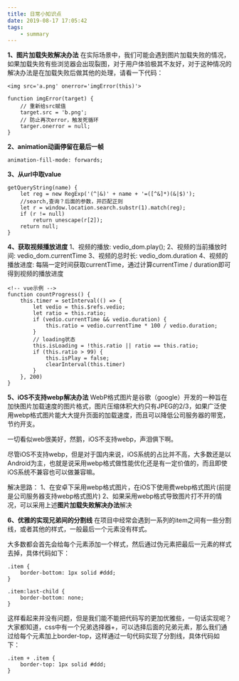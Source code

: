 ```yaml
---
title: 日常小知识点
date: 2019-08-17 17:05:42
tags:
    - summary
---
```

**1、图片加载失败解决办法**
在实际场景中，我们可能会遇到图片加载失败的情况，如果加载失败有些浏览器会出现裂图，对于用户体验极其不友好，对于这种情况的解决办法是在加载失败后做其他的处理，请看一下代码：

<!-- more -->

```
<img src='a.png' onerror='imgError(this)'>

function imgError(target) {
    // 重新给src赋值
    target.src = 'b.png';
    // 防止再次error，触发死循环
    targer.onerror = null;
}

```

**2、animation动画停留在最后一帧**
```
animation-fill-mode: forwards;
```


**3、从url中取value**

```
getQueryString(name) {
    let reg = new RegExp('(^|&)' + name + '=([^&]*)(&|$)');
    //search,查询？后面的参数，并匹配正则
    let r = window.location.search.substr(1).match(reg);
    if (r != null)
        return unescape(r[2]);
    return null;
}
```


**4、获取视频播放进度**
1、视频的播放: vedio_dom.play();
2、视频的当前播放时间: vedio_dom.currentTime
3、视频的总时长: vedio_dom.duration
4、视频的播放进度: 每隔一定时间获取currentTime，通过计算currentTime / duration即可得到视频的播放进度

```
<!-- vue示例 -->
function countProgress() {
    this.timer = setInterval(() => {
        let vedio = this.$refs.vedio;
        let ratio = this.ratio;
        if (vedio.currentTime && vedio.duration) {
            this.ratio = vedio.currentTime * 100 / vedio.duration;
        }
        // loading状态
        this.isLoading = !this.ratio || ratio == this.ratio;
        if (this.ratio > 99) {
            this.isPlay = false;
            clearInterval(this.timer)
        }
    }, 200)
}
```


**5、iOS不支持webp解决办法**
WebP格式图片是谷歌（google）开发的一种旨在加快图片加载速度的图片格式，图片压缩体积大约只有JPEG的2/3，如果广泛使用webp格式图片能大大提升页面的加载速度，而且可以降低公司服务器的带宽，节约开支。

一切看似web很美好，然鹅，iOS不支持webp，声泪俱下啊。

尽管iOS不支持webp，但是对于国内来说，iOS系统的占比并不高，大多数还是以Android为主，也就是说采用webp格式做性能优化还是有一定价值的，而且即使iOS系统不兼容也可以做兼容嘛。

解决思路：
1、在安卓下采用webp格式图片，在iOS下使用费webp格式图片(前提是公司服务器支持webp格式图片)
2、如果采用webp格式导致图片打不开的情况，可以采用上述**图片加载失败解决办法**解决

**6、优雅的实现兄弟间的分割线**
在项目中经常会遇到一系列的item之间有一些分割线，或者其他的样式，一般最后一个元素没有样式。

大多数都会首先会给每个元素添加一个样式，然后通过伪元素把最后一元素的样式去掉，具体代码如下：
```
.item {
    border-bottom: 1px solid #ddd;
}

.item:last-child {
    border-bottom: none;
}
```
这样看起来并没有问题，但是我们能不能把代码写的更加优雅些，一句话实现呢？大家都知道，css中有一个兄弟选择器+，可以选择后面的兄弟元素，那么我们通过给每个元素加上border-top，这样通过一句代码实现了分割线，具体代码如下：
```
.item + .item {
    border-top: 1px solid #ddd;
}
```
